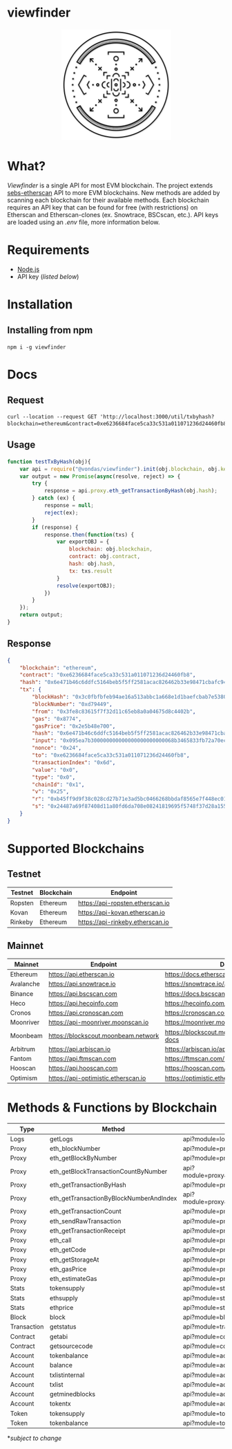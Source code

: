 # viewfinder

<h3 align="center">
  <img height="255" width="253" src="https://github.com/vondas-network/viewfinder/blob/main/img/247082.png"/>
</h3>

# What?
_Viewfinder_ is a single API for most EVM blockchain. The project extends [sebs-etherscan](https://github.com/sebs/etherscan-api) API to more EVM blockchains. New methods are added by scanning each blockchain for their available methods. Each blockchain requires an API key that can be found for free (with restrictions) on Etherscan and Etherscan-clones (ex. Snowtrace, BSCscan, etc.). API keys are loaded using an _.env_ file, more information below.

# Requirements
- [Node.js](https://nodejs.org/en/download/)
- API key (*listed below*)

# Installation
## Installing from npm
``` npm i -g viewfinder ``` 

# Docs

## Request
```
curl --location --request GET 'http://localhost:3000/util/txbyhash?blockchain=ethereum&contract=0xe6236684face5ca33c531a011071236d24460fb8&hash=0x6e471b46c6ddfc5164beb5f5ff2581acac826462b33e98471cbafc94f391765e&key=YOUR_API_KEY'
```

## Usage
```javascript
function testTxByHash(obj){
    var api = require("@vondas/viewfinder").init(obj.blockchain, obj.key);
    var output = new Promise(async(resolve, reject) => {
        try {
            response = api.proxy.eth_getTransactionByHash(obj.hash);
        } catch (ex) {
            response = null;
            reject(ex);
        }
        if (response) {
            response.then(function(txs) {
                var exportOBJ = {
                    blockchain: obj.blockchain,
                    contract: obj.contract,
                    hash: obj.hash,
                    tx: txs.result
                }
                resolve(exportOBJ);
            })
        }
    });
    return output;
}
```

## Response
``` json
{
    "blockchain": "ethereum",
    "contract": "0xe6236684face5ca33c531a011071236d24460fb8",
    "hash": "0x6e471b46c6ddfc5164beb5f5ff2581acac826462b33e98471cbafc94f391765e",
    "tx": {
        "blockHash": "0x3c0fbfbfeb94ae16a513abbc1a668e1d1baefcbab7e53808949ddb68887f3304",
        "blockNumber": "0xd79449",
        "from": "0x3fe8c83615f7f32d11c65eb8a0a04675d8c4402b",
        "gas": "0x8774",
        "gasPrice": "0x2e5b48e700",
        "hash": "0x6e471b46c6ddfc5164beb5f5ff2581acac826462b33e98471cbafc94f391765e",
        "input": "0x095ea7b300000000000000000000000068b3465833fb72a70ecdf485e0e4c7bd8665fc45ffffffffffffffffffffffffffffffffffffffffffffffffffffffffffffffff",
        "nonce": "0x24",
        "to": "0xe6236684face5ca33c531a011071236d24460fb8",
        "transactionIndex": "0x6d",
        "value": "0x0",
        "type": "0x0",
        "chainId": "0x1",
        "v": "0x25",
        "r": "0xb45ff9d9f38c028cd27b71e3ad5bc0466268bbdaf8565e7f448ec01cec7b2a73",
        "s": "0x24487a69f87408d11a80fd6da708e08241819695f5748f37d28a15527412648b"
    }
}
```

# Supported Blockchains

## Testnet

| Testnet | Blockchain | Endpoint                         |
| ------- | ---------- | -------------------------------- |
| Ropsten | Ethereum   | https://api-ropsten.etherscan.io |
| Kovan   | Ethereum   | https://api-kovan.etherscan.io   |
| Rinkeby | Ethereum   | https://api-rinkeby.etherscan.io |

## Mainnet

| Mainnet   | Endpoint                            | Docs                                         |
| --------- | ----------------------------------- | -------------------------------------------- |
| Ethereum  | https://api.etherscan.io            | https://docs.etherscan.io/                   |
| Avalanche | https://api.snowtrace.io            | https://snowtrace.io/apis                    |
| Binance   | https://api.bscscan.com             | https://docs.bscscan.com/                    |
| Heco      | https://api.hecoinfo.com            | https://hecoinfo.com/apis                    |
| Cronos    | https://api.cronoscan.com           | https://cronoscan.com/apis                   |
| Moonriver | https://api-moonriver.moonscan.io   | https://moonriver.moonscan.io/apis           |
| Moonbeam  | https://blockscout.moonbeam.network | https://blockscout.moonbeam.network/api-docs |
| Arbitrum  | https://api.arbiscan.io             | https://arbiscan.io/apis                     |
| Fantom    | https://api.ftmscan.com             | https://ftmscan.com/apis                     |
| Hooscan   | https://api.hooscan.com             | https://hooscan.com/apis                     |
| Optimism  | https://api-optimistic.etherscan.io | https://optimistic.etherscan.io/apis         |

# Methods & Functions by Blockchain

| Type        | Method                                  | URL                                                          | Ethereum | Polygon | Avalanche | BSC  | Heco | Cronos | Moonriver | Moonbeam | Arbitrum | Fantom | Hooscan |
| ----------- | --------------------------------------- | ------------------------------------------------------------ | -------- | ------- | --------- | ---- | ---- | ------ | --------- | -------- | -------- | ------ | ------- |
| Logs        | getLogs                                 | api?module=logs&action=getLogs                               | x        | x       | x         | x    | x    | x      | x         | x        | x        | -      | -       |
| Proxy       | eth_blockNumber                         | api?module=proxy&action=eth_blockNumber                      | x        | x       | x         | x    | x    | x      | x         | x        | -        | -      | -       |
| Proxy       | eth_getBlockByNumber                    | api?module=proxy&action=eth_getBlockByNumber                 | x        | x       | x         | x    | x    | x      | x         | x        | -        | -      | -       |
| Proxy       | eth_getBlockTransactionCountByNumber    | api?module=proxy&action=eth_getBlockTransactionCountByNumber | x        | x       | x         | x    | x    | x      | x         | x        | -        | -      | -       |
| Proxy       | eth_getTransactionByHash                | api?module=proxy&action=eth_getTransactionByHash             | x        | x       | x         | x    | x    | x      | x         | x        | -        | -      | -       |
| Proxy       | eth_getTransactionByBlockNumberAndIndex | api?module=proxy&action=eth_getTransactionByBlockNumberAndIndex | x        | x       | x         | x    | x    | x      | x         | x        | -        | -      | -       |
| Proxy       | eth_getTransactionCount                 | api?module=proxy&action=eth_getTransactionCount              | x        | x       | x         | x    | x    | x      | x         | x        | -        | -      | -       |
| Proxy       | eth_sendRawTransaction                  | api?module=proxy&action=eth_sendRawTransaction               | x        | x       | x         | x    | x    | x      | x         | x        | -        | -      | -       |
| Proxy       | eth_getTransactionReceipt               | api?module=proxy&action=eth_getTransactionReceipt            | x        | x       | x         | x    | x    | x      | x         | x        | -        | -      | -       |
| Proxy       | eth_call                                | api?module=proxy&action=eth_call                             | x        | x       | x         | x    | x    | x      | x         | x        | -        | -      | -       |
| Proxy       | eth_getCode                             | api?module=proxy&action=eth_getCode                          | x        | x       | x         | x    | x    | x      | x         | x        | -        | -      | -       |
| Proxy       | eth_getStorageAt                        | api?module=proxy&action=eth_getStorageAt                     | x        | x       | x         | x    | x    | x      | x         | x        | -        | -      | -       |
| Proxy       | eth_gasPrice                            | api?module=proxy&action=eth_gasPrice                         | x        | x       | x         | x    | x    | x      | x         | x        | -        | -      | -       |
| Proxy       | eth_estimateGas                         | api?module=proxy&action=eth_estimateGas                      | x        | x       | x         | x    | x    | x      | x         | x        | -        | -      | -       |
| Stats       | tokensupply                             | api?module=stats&action=tokensupply                          | x        | x       | x         | x    | x    | x      | x         | x        | -        | x      | x       |
| Stats       | ethsupply                               | api?module=stats&action=ethsupply                            | x        | x       | x         | x    | x    | x      | x         | x        | -        | x      | x       |
| Stats       | ethprice                                | api?module=stats&action=ethprice                             | x        | x       | x         | x    | x    | x      | x         | x        | -        | x      | x       |
| Block       | block                                   | api?module=block&action=gtblockreward                        | x        | x       | x         | x    | x    | x      | x         | x        | x        | -      | -       |
| Transaction | getstatus                               | api?module=transaction&action=gettxreceiptstatus             | x        | x       | x         | x    | x    | x      | x         | x        | x        | -      | -       |
| Contract    | getabi                                  | api?module=contract&action=getabi                            | x        | x       | x         | x    | x    | x      | x         | x        | x        | x      | x       |
| Contract    | getsourcecode                           | api?module=contract&action=getsourcecode                     | x        | x       | x         | x    | x    | x      | x         | x        | x        | x      | x       |
| Account     | tokenbalance                            | api?module=account&action=tokenbalance                       | x        | x       | x         | x    | x    | x      | x         | x        | x        | x      | x       |
| Account     | balance                                 | api?module=account&action=balance                            | x        | x       | x         | x    | x    | x      | x         | x        | x        | x      | x       |
| Account     | txlistinternal                          | api?module=account&action=txlistinternal                     | x        | x       | x         | x    | x    | x      | x         | x        | x        | x      | x       |
| Account     | txlist                                  | api?module=account&action=txlist                             | x        | x       | x         | x    | x    | x      | x         | x        | x        | x      | x       |
| Account     | getminedblocks                          | api?module=account&action=getminedblocks                     | x        | x       | x         | x    | x    | x      | x         | x        | x        | x      | x       |
| Account     | tokentx                                 | api?module=account&action=tokentx                            | x        | x       | x         | x    | x    | x      | x         | x        | x        | x      | x       |
| Token       | tokensupply                             | api?module=tokens&action=tokensupply                         | -        | x       | -         | -    | -    | -      | -         | -        | -        | -      | -       |
| Token       | tokenbalance                            | api?module=tokens&action=tokenbalance                        | -        | x       | -         | -    | -    | -      | -         | -        | -        | -      | -       |

**subject to change*
